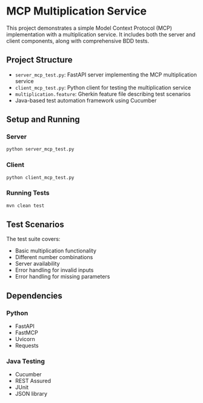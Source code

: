 # MCP Multiplication Service

This project demonstrates a simple Model Context Protocol (MCP) implementation with a multiplication service. It includes both the server and client components, along with comprehensive BDD tests.

## Project Structure

- `server_mcp_test.py`: FastAPI server implementing the MCP multiplication service
- `client_mcp_test.py`: Python client for testing the multiplication service
- `multiplication.feature`: Gherkin feature file describing test scenarios
- Java-based test automation framework using Cucumber

## Setup and Running

### Server
```bash
python server_mcp_test.py
```

### Client
```bash
python client_mcp_test.py
```

### Running Tests
```bash
mvn clean test
```

## Test Scenarios

The test suite covers:
- Basic multiplication functionality
- Different number combinations
- Server availability
- Error handling for invalid inputs
- Error handling for missing parameters

## Dependencies

### Python
- FastAPI
- FastMCP
- Uvicorn
- Requests

### Java Testing
- Cucumber
- REST Assured
- JUnit
- JSON library

